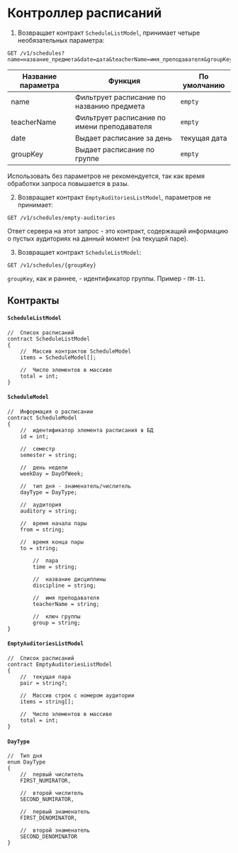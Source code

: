 # Контроллер расписаний

1. Возвращает контракт `ScheduleListModel`, принимает четыре необязательных параметра:

```http
GET /v1/schedules?name=название_предмета&date=дата&teacherName=имя_преподавателя&groupKey=идентификатор_группы
```

| Название параметра | Функция                                     | По умолчанию |
| ------------------ | ------------------------------------------- | ------------ |
| name               | Фильтрует расписание по названию предмета   | `empty`      |
| teacherName        | Фильтрует расписание по имени преподавателя | `empty`      |
| date               | Выдает расписание за день                   | текущая дата |
| groupKey           | Выдает расписание по группе                 | `empty`      |

Использовать без параметров не рекомендуется, так как время обработки запроса повышается в разы.

2. Возвращает контракт `EmptyAuditoriesListModel`, параметров не принимает:

```http
GET /v1/schedules/empty-auditories
```

Ответ сервера на этот запрос - это контракт, содержащий информацию о пустых аудиториях на данный момент (на текущей паре).

3. Возвращает контракт `ScheduleListModel`:

```http
GET /v1/schedules/{groupKey}
```

`groupKey`, как и раннее, - идентификатор группы. Пример - `ПМ-11`.

## Контракты

#### `ScheduleListModel`

```apl
//	Список расписаний
contract ScheduleListModel
{
	//	Массив контрактов ScheduleModel
	items = ScheduleModel[];
	
	//	Число элементов в массиве
	total = int;
}
```

#### `ScheduleModel`

```apl
//	Информация о расписании
contract ScheduleModel
{
	//	идентификатор элемента расписания в БД
	id = int;
	
	//	семестр
	semester = string;
	
	//	день недели
	weekDay = DayOfWeek;
	
	//	тип дня - знаменатель/числитель
	dayType = DayType;
	
	//	аудитория
	auditory = string;
	
	//	время начала пары
	from = string;
	
	//	время конца пары
	to = string;
    
        //	пара
        time = string;

        //	название дисциплины
        discipline = string;

        //	имя преподавателя
        teacherName = string;

        //	ключ группы
        group = string;
}
```

#### `EmptyAuditoriesListModel`

```apl
//	Список расписаний
contract EmptyAuditoriesListModel
{
	//	текущая пара
	pair = string?;

	//	Массив строк с номером аудитории
	items = string[];
	
	//	Число элементов в массиве
	total = int;
}
```

#### `DayType`

```apl
//	Тип дня
enum DayType 
{
	//	первый числитель
	FIRST_NUMIRATOR,
	
	//	второй числитель
	SECOND_NUMIRATOR,
	
	//	первый знаменатель
	FIRST_DENOMINATOR,
	
	//	второй знаменатель
	SECOND_DENOMINATOR
}
```
